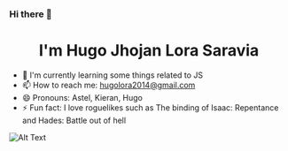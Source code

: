 ### Hi there 👋

<h1 align="center" text-color="#7800ff"> I'm Hugo Jhojan Lora Saravia </h1>

- 🌱 I'm currently learning some things related to JS
- 📫 How to reach me: hugolora2014@gmail.com
- 😄 Pronouns: Astel, Kieran, Hugo
- ⚡ Fun fact: I love roguelikes such as The binding of Isaac: Repentance and Hades: Battle out of hell



![Alt Text](https://media.giphy.com/media/vFKqnCdLPNOKc/giphy.gif)


<!--
**Astel98/Astel98** is a ✨ _special_ ✨ repository because its `README.md` (this file) appears on your GitHub profile.

Here are some ideas to get you started:

- 🔭 I’m currently working on ...
- 🌱 I’m currently learning ...
- 👯 I’m looking to collaborate on ...
- 🤔 I’m looking for help with ...
- 💬 Ask me about ...
- 📫 How to reach me: ...
- 😄 Pronouns: ...
- ⚡ Fun fact: ...
-->
